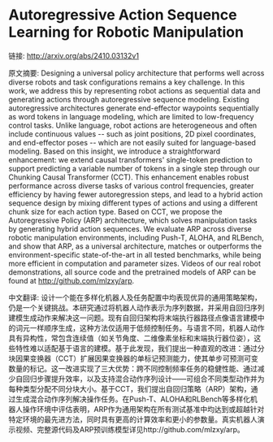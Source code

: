 # Autoregressive Action Sequence Learning for Robotic Manipulation

链接: http://arxiv.org/abs/2410.03132v1

原文摘要:
Designing a universal policy architecture that performs well across diverse
robots and task configurations remains a key challenge. In this work, we
address this by representing robot actions as sequential data and generating
actions through autoregressive sequence modeling. Existing autoregressive
architectures generate end-effector waypoints sequentially as word tokens in
language modeling, which are limited to low-frequency control tasks. Unlike
language, robot actions are heterogeneous and often include continuous values
-- such as joint positions, 2D pixel coordinates, and end-effector poses --
which are not easily suited for language-based modeling. Based on this insight,
we introduce a straightforward enhancement: we extend causal transformers'
single-token prediction to support predicting a variable number of tokens in a
single step through our Chunking Causal Transformer (CCT). This enhancement
enables robust performance across diverse tasks of various control frequencies,
greater efficiency by having fewer autoregression steps, and lead to a hybrid
action sequence design by mixing different types of actions and using a
different chunk size for each action type. Based on CCT, we propose the
Autoregressive Policy (ARP) architecture, which solves manipulation tasks by
generating hybrid action sequences. We evaluate ARP across diverse robotic
manipulation environments, including Push-T, ALOHA, and RLBench, and show that
ARP, as a universal architecture, matches or outperforms the
environment-specific state-of-the-art in all tested benchmarks, while being
more efficient in computation and parameter sizes. Videos of our real robot
demonstrations, all source code and the pretrained models of ARP can be found
at http://github.com/mlzxy/arp.

中文翻译:
设计一个能在多样化机器人及任务配置中均表现优异的通用策略架构，仍是一个关键挑战。本研究通过将机器人动作表示为序列数据，并采用自回归序列建模生成动作来解决这一问题。现有自回归架构将末端执行器路径点像语言建模中的词元一样顺序生成，这种方法仅适用于低频控制任务。与语言不同，机器人动作具有异构性，常包含连续值（如关节角度、二维像素坐标和末端执行器位姿），这些特性难以适配基于语言的建模。基于此发现，我们提出一种直观的改进：通过分块因果变换器（CCT）扩展因果变换器的单标记预测能力，使其单步可预测可变数量的标记。这一改进实现了三大优势：跨不同控制频率任务的稳健性能、通过减少自回归步骤提升效率，以及支持混合动作序列设计——可组合不同类型动作并为每种类型分配不同分块大小。基于CCT，我们提出自回归策略（ARP）架构，通过生成混合动作序列解决操作任务。在Push-T、ALOHA和RLBench等多样化机器人操作环境中评估表明，ARP作为通用架构在所有测试基准中均达到或超越针对特定环境的最先进方法，同时具有更高的计算效率和更小的参数量。真实机器人演示视频、完整源代码及ARP预训练模型详见http://github.com/mlzxy/arp。
